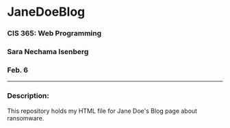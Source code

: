 # JaneDoeBlog

### CIS 365: Web Programming
### Sara Nechama Isenberg
### Feb. 6

---

### Description:
This repository holds my HTML file for Jane Doe's Blog page about ransomware.